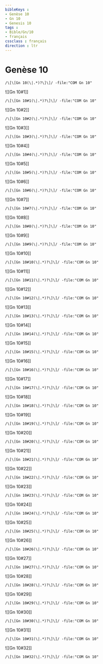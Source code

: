 ```yaml
---
bibleKeys : 
- Genèse 10
- Gn 10
- Genesis 10
tags : 
- Bible/Gn/10
- français
cssclass : français
direction : ltr
---
```


# Genèse 10

```query
/\[\[Gn 10(\|.*)?\]\]/ -file:"COM Gn 10"
```



![[Gn 10#1]]

```query
/\[\[Gn 10#1(\|.*)?\]\]/ -file:"COM Gn 10"
```

![[Gn 10#2]]

```query
/\[\[Gn 10#2(\|.*)?\]\]/ -file:"COM Gn 10"
```

![[Gn 10#3]]

```query
/\[\[Gn 10#3(\|.*)?\]\]/ -file:"COM Gn 10"
```

![[Gn 10#4]]

```query
/\[\[Gn 10#4(\|.*)?\]\]/ -file:"COM Gn 10"
```

![[Gn 10#5]]

```query
/\[\[Gn 10#5(\|.*)?\]\]/ -file:"COM Gn 10"
```

![[Gn 10#6]]

```query
/\[\[Gn 10#6(\|.*)?\]\]/ -file:"COM Gn 10"
```

![[Gn 10#7]]

```query
/\[\[Gn 10#7(\|.*)?\]\]/ -file:"COM Gn 10"
```

![[Gn 10#8]]

```query
/\[\[Gn 10#8(\|.*)?\]\]/ -file:"COM Gn 10"
```

![[Gn 10#9]]

```query
/\[\[Gn 10#9(\|.*)?\]\]/ -file:"COM Gn 10"
```

![[Gn 10#10]]

```query
/\[\[Gn 10#10(\|.*)?\]\]/ -file:"COM Gn 10"
```

![[Gn 10#11]]

```query
/\[\[Gn 10#11(\|.*)?\]\]/ -file:"COM Gn 10"
```

![[Gn 10#12]]

```query
/\[\[Gn 10#12(\|.*)?\]\]/ -file:"COM Gn 10"
```

![[Gn 10#13]]

```query
/\[\[Gn 10#13(\|.*)?\]\]/ -file:"COM Gn 10"
```

![[Gn 10#14]]

```query
/\[\[Gn 10#14(\|.*)?\]\]/ -file:"COM Gn 10"
```

![[Gn 10#15]]

```query
/\[\[Gn 10#15(\|.*)?\]\]/ -file:"COM Gn 10"
```

![[Gn 10#16]]

```query
/\[\[Gn 10#16(\|.*)?\]\]/ -file:"COM Gn 10"
```

![[Gn 10#17]]

```query
/\[\[Gn 10#17(\|.*)?\]\]/ -file:"COM Gn 10"
```

![[Gn 10#18]]

```query
/\[\[Gn 10#18(\|.*)?\]\]/ -file:"COM Gn 10"
```

![[Gn 10#19]]

```query
/\[\[Gn 10#19(\|.*)?\]\]/ -file:"COM Gn 10"
```

![[Gn 10#20]]

```query
/\[\[Gn 10#20(\|.*)?\]\]/ -file:"COM Gn 10"
```

![[Gn 10#21]]

```query
/\[\[Gn 10#21(\|.*)?\]\]/ -file:"COM Gn 10"
```

![[Gn 10#22]]

```query
/\[\[Gn 10#22(\|.*)?\]\]/ -file:"COM Gn 10"
```

![[Gn 10#23]]

```query
/\[\[Gn 10#23(\|.*)?\]\]/ -file:"COM Gn 10"
```

![[Gn 10#24]]

```query
/\[\[Gn 10#24(\|.*)?\]\]/ -file:"COM Gn 10"
```

![[Gn 10#25]]

```query
/\[\[Gn 10#25(\|.*)?\]\]/ -file:"COM Gn 10"
```

![[Gn 10#26]]

```query
/\[\[Gn 10#26(\|.*)?\]\]/ -file:"COM Gn 10"
```

![[Gn 10#27]]

```query
/\[\[Gn 10#27(\|.*)?\]\]/ -file:"COM Gn 10"
```

![[Gn 10#28]]

```query
/\[\[Gn 10#28(\|.*)?\]\]/ -file:"COM Gn 10"
```

![[Gn 10#29]]

```query
/\[\[Gn 10#29(\|.*)?\]\]/ -file:"COM Gn 10"
```

![[Gn 10#30]]

```query
/\[\[Gn 10#30(\|.*)?\]\]/ -file:"COM Gn 10"
```

![[Gn 10#31]]

```query
/\[\[Gn 10#31(\|.*)?\]\]/ -file:"COM Gn 10"
```

![[Gn 10#32]]

```query
/\[\[Gn 10#32(\|.*)?\]\]/ -file:"COM Gn 10"
```

